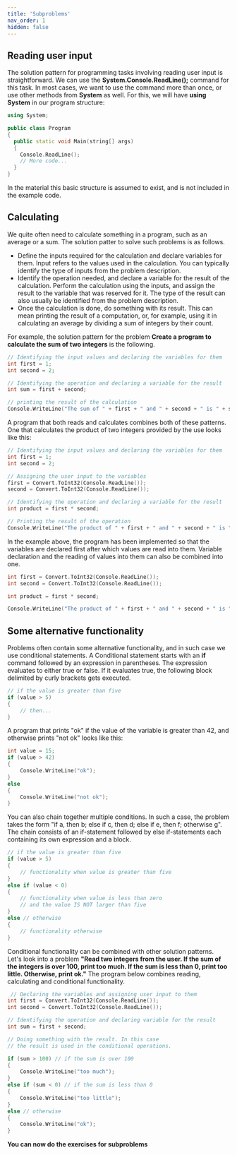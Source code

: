 ```yaml
---
title: 'Subproblems'
nav_order: 1
hidden: false
---
```


## Reading user input

The solution pattern for programming tasks involving reading user input is straightforward. We can use the **System.Console.ReadLine();** command for this task. In most cases, we want to use the command more than once, or use other methods from **System** as well. For this, we will have **using System** in our program structure:

```cpp
using System;

public class Program
{
  public static void Main(string[] args)
  {
    Console.ReadLine();
    // More code...
  }
}

```

In the material this basic structure is assumed to exist, and is not included in the example code.

## Calculating

We quite often need to calculate something in a program, such as an average or a sum. The solution patter to solve such problems is as follows.

- Define the inputs required for the calculation and declare variables for them. Input refers to the values used in the calculation. You can typically identify the type of inputs from the problem description.
- Identify the operation needed, and declare a variable for the result of the calculation. Perform the calculation using the inputs, and assign the result to the variable that was reserved for it. The type of the result can also usually be identified from the problem description.
- Once the calculation is done, do something with its result. This can mean printing the result of a computation, or, for example, using it in calculating an average by dividing a sum of integers by their count.

For example, the solution pattern for the problem **Create a program to calculate the sum of two integers** is the following.

```cpp
// Identifying the input values and declaring the variables for them
int first = 1;
int second = 2;

// Identifying the operation and declaring a variable for the result
int sum = first + second;

// printing the result of the calculation
Console.WriteLine("The sum of " + first + " and " + second + " is " + sum);
```

A program that both reads and calculates combines both of these patterns. One that calculates the product of two integers provided by the use looks like this:

```cpp
// Identifying the input values and declaring the variables for them
int first = 1;
int second = 2;

// Assigning the user input to the variables
first = Convert.ToInt32(Console.ReadLine());
second = Convert.ToInt32(Console.ReadLine());

// Identifying the operation and declaring a variable for the result
int product = first * second;

// Printing the result of the operation
Console.WriteLine("The product of " + first + " and " + second + " is " + product);
```

In the example above, the program has been implemented so that the variables are declared first after which values are read into them. Variable declaration and the reading of values into them can also be combined into one.

```cpp
int first = Convert.ToInt32(Console.ReadLine());
int second = Convert.ToInt32(Console.ReadLine());

int product = first * second;

Console.WriteLine("The product of " + first + " and " + second + " is " + product);

```

## Some alternative functionality

Problems often contain some alternative functionality, and in such case we use conditional statements. A Conditional statement starts with an **if** command followed by an expression in parentheses. The expression evaluates to either true or false. If it evaluates true, the following block delimited by curly brackets gets executed.

```cpp
// if the value is greater than five
if (value > 5)
{
    // then...
}
```

A program that prints "ok" if the value of the variable is greater than 42, and otherwise prints "not ok" looks like this:

```cpp
int value = 15;
if (value > 42)
{
    Console.WriteLine("ok");
}
else
{
    Console.WriteLine("not ok");
}
```

You can also chain together multiple conditions. In such a case, the problem takes the form "if a, then b; else if c, then d; else if e, then f; otherwise g". The chain consists of an if-statement followed by else if-statements each containing its own expression and a block.

```cpp
// if the value is greater than five
if (value > 5)
{
    // functionality when value is greater than five
}
else if (value < 0)
{
    // functionality when value is less than zero
    // and the value IS NOT larger than five
}
else // otherwise
{
    // functionality otherwise
}
```

Conditional functionality can be combined with other solution patterns. Let's look into a problem **"Read two integers from the user. If the sum of the integers is over 100, print too much. If the sum is less than 0, print too little. Otherwise, print ok."** The program below combines reading, calculating and conditional functionality.

```cpp
 // Declaring the variables and assigning user input to them
int first = Convert.ToInt32(Console.ReadLine());
int second = Convert.ToInt32(Console.ReadLine());

// Identifying the operation and declaring variable for the result
int sum = first + second;

// Doing something with the result. In this case
// the result is used in the conditional operations.

if (sum > 100) // if the sum is over 100
{
    Console.WriteLine("too much");
}
else if (sum < 0) // if the sum is less than 0
{
    Console.WriteLine("too little");
}
else // otherwise
{
    Console.WriteLine("ok");
}
```

**You can now do the exercises for subproblems**
